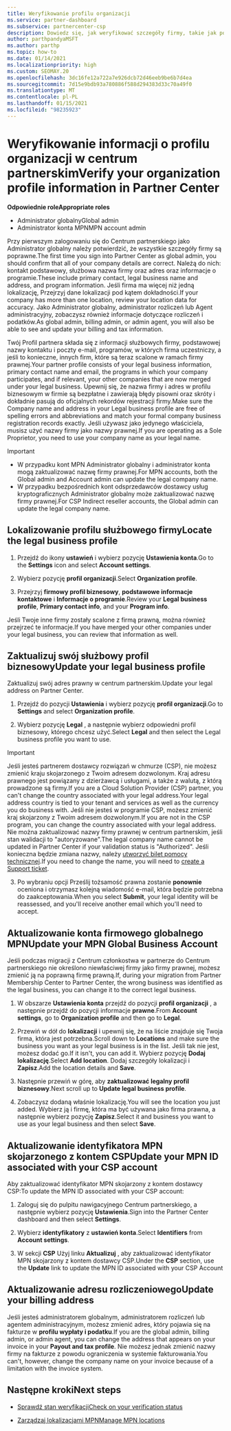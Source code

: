 ```yaml
---
title: Weryfikowanie profilu organizacji
ms.service: partner-dashboard
ms.subservice: partnercenter-csp
description: Dowiedz się, jak weryfikować szczegóły firmy, takie jak podstawowe kontakty, adres i informacje o programie. Możesz również zaktualizować swoje adresy prawne i rozliczenia.
author: parthpandyaMSFT
ms.author: parthp
ms.topic: how-to
ms.date: 01/14/2021
ms.localizationpriority: high
ms.custom: SEOMAY.20
ms.openlocfilehash: 3dc16fe12a722a7e926dcb72d46eeb9be6b7d4ea
ms.sourcegitcommit: 7d15e9bdb93a780886f588d294383d33c70a49f0
ms.translationtype: MT
ms.contentlocale: pl-PL
ms.lasthandoff: 01/15/2021
ms.locfileid: "98235923"
---
```

# <a name="verify-your-organization-profile-information-in-partner-center"></a><span data-ttu-id="ecf5b-104">Weryfikowanie informacji o profilu organizacji w centrum partnerskim</span><span class="sxs-lookup"><span data-stu-id="ecf5b-104">Verify your organization profile information in Partner Center</span></span>

<span data-ttu-id="ecf5b-105">**Odpowiednie role**</span><span class="sxs-lookup"><span data-stu-id="ecf5b-105">**Appropriate roles**</span></span>

- <span data-ttu-id="ecf5b-106">Administrator globalny</span><span class="sxs-lookup"><span data-stu-id="ecf5b-106">Global admin</span></span>
- <span data-ttu-id="ecf5b-107">Administrator konta MPN</span><span class="sxs-lookup"><span data-stu-id="ecf5b-107">MPN account admin</span></span>

<span data-ttu-id="ecf5b-108">Przy pierwszym zalogowaniu się do Centrum partnerskiego jako Administrator globalny należy potwierdzić, że wszystkie szczegóły firmy są poprawne.</span><span class="sxs-lookup"><span data-stu-id="ecf5b-108">The first time you sign into Partner Center as global admin, you should confirm that all of your company details are correct.</span></span> <span data-ttu-id="ecf5b-109">Należą do nich: kontakt podstawowy, służbowa nazwa firmy oraz adres oraz informacje o programie.</span><span class="sxs-lookup"><span data-stu-id="ecf5b-109">These include primary contact, legal business name and address, and program information.</span></span> <span data-ttu-id="ecf5b-110">Jeśli firma ma więcej niż jedną lokalizację, Przejrzyj dane lokalizacji pod kątem dokładności.</span><span class="sxs-lookup"><span data-stu-id="ecf5b-110">If your company has more than one location, review your location data for accuracy.</span></span> <span data-ttu-id="ecf5b-111">Jako Administrator globalny, administrator rozliczeń lub Agent administracyjny, zobaczysz również informacje dotyczące rozliczeń i podatków.</span><span class="sxs-lookup"><span data-stu-id="ecf5b-111">As global admin, billing admin, or admin agent, you will also be able to see and update your billing and tax information.</span></span>

<span data-ttu-id="ecf5b-112">Twój Profil partnera składa się z informacji służbowych firmy, podstawowej nazwy kontaktu i poczty e-mail, programów, w których firma uczestniczy, a jeśli to konieczne, innych firm, które są teraz scalone w ramach firmy prawnej.</span><span class="sxs-lookup"><span data-stu-id="ecf5b-112">Your partner profile consists of your legal business information, primary contact name and email, the programs in which your company participates, and if relevant, your other companies that are now merged under your legal business.</span></span> <span data-ttu-id="ecf5b-113">Upewnij się, że nazwa firmy i adres w profilu biznesowym w firmie są bezpłatne i zawierają błędy pisowni oraz skróty i dokładnie pasują do oficjalnych rekordów rejestracji firmy.</span><span class="sxs-lookup"><span data-stu-id="ecf5b-113">Make sure the Company name and address in your Legal business profile are free of spelling errors and abbreviations and match your formal company business registration records exactly.</span></span> <span data-ttu-id="ecf5b-114">Jeśli używasz jako jedynego właściciela, musisz użyć nazwy firmy jako nazwy prawnej.</span><span class="sxs-lookup"><span data-stu-id="ecf5b-114">If you are operating as a Sole Proprietor, you need to use your company name as your legal name.</span></span>

>[!Important]
>- <span data-ttu-id="ecf5b-115">W przypadku kont MPN Administrator globalny i administrator konta mogą zaktualizować nazwę firmy prawnej.</span><span class="sxs-lookup"><span data-stu-id="ecf5b-115">For MPN accounts, both the Global admin and Account admin can update the legal company name.</span></span>
>- <span data-ttu-id="ecf5b-116">W przypadku bezpośrednich kont odsprzedawców dostawcy usług kryptograficznych Administrator globalny może zaktualizować nazwę firmy prawnej.</span><span class="sxs-lookup"><span data-stu-id="ecf5b-116">For CSP Indirect reseller accounts, the Global admin can update the legal company name.</span></span> 

## <a name="locate-the-legal-business-profile"></a><span data-ttu-id="ecf5b-117">Lokalizowanie profilu służbowego firmy</span><span class="sxs-lookup"><span data-stu-id="ecf5b-117">Locate the legal business profile</span></span>

1. <span data-ttu-id="ecf5b-118">Przejdź do ikony **ustawień** i wybierz pozycję **Ustawienia konta**.</span><span class="sxs-lookup"><span data-stu-id="ecf5b-118">Go to the **Settings** icon and select **Account settings**.</span></span>
 
1. <span data-ttu-id="ecf5b-119">Wybierz pozycję **profil organizacji**.</span><span class="sxs-lookup"><span data-stu-id="ecf5b-119">Select **Organization profile**.</span></span> 

2. <span data-ttu-id="ecf5b-120">Przejrzyj **firmowy profil biznesowy**, **podstawowe informacje kontaktowe** i **Informacje o programie**.</span><span class="sxs-lookup"><span data-stu-id="ecf5b-120">Review your **Legal business profile**, **Primary contact info**, and your **Program info**.</span></span>

<span data-ttu-id="ecf5b-121">Jeśli Twoje inne firmy zostały scalone z firmą prawną, można również przejrzeć te informacje.</span><span class="sxs-lookup"><span data-stu-id="ecf5b-121">If you have merged your other companies under your legal business, you can review that information as well.</span></span> 

## <a name="update-your-legal-business-profile"></a><span data-ttu-id="ecf5b-122">Zaktualizuj swój służbowy profil biznesowy</span><span class="sxs-lookup"><span data-stu-id="ecf5b-122">Update your legal business profile</span></span>

<span data-ttu-id="ecf5b-123">Zaktualizuj swój adres prawny w centrum partnerskim.</span><span class="sxs-lookup"><span data-stu-id="ecf5b-123">Update your legal address on Partner Center.</span></span>

1. <span data-ttu-id="ecf5b-124">Przejdź do pozycji **Ustawienia** i wybierz pozycję **profil organizacji**.</span><span class="sxs-lookup"><span data-stu-id="ecf5b-124">Go to **Settings** and select **Organization profile**.</span></span>


2. <span data-ttu-id="ecf5b-125">Wybierz pozycję **Legal**  , a następnie wybierz odpowiedni profil biznesowy, którego chcesz użyć.</span><span class="sxs-lookup"><span data-stu-id="ecf5b-125">Select **Legal**  and then select the Legal business profile you want to use.</span></span>

>[!Important]
><span data-ttu-id="ecf5b-126">Jeśli jesteś partnerem dostawcy rozwiązań w chmurze (CSP), nie możesz zmienić kraju skojarzonego z Twoim adresem dozwolonym. Kraj adresu prawnego jest powiązany z dzierżawcą i usługami, a także z walutą, z którą prowadzone są firmy.</span><span class="sxs-lookup"><span data-stu-id="ecf5b-126">If you are a Cloud Solution Provider (CSP) partner, you can't change the country associated with your legal address.Your legal address country is tied to your tenant and services as well as the currency you do business with.</span></span> <span data-ttu-id="ecf5b-127">Jeśli nie jesteś w programie CSP, możesz zmienić kraj skojarzony z Twoim adresem dozwolonym.</span><span class="sxs-lookup"><span data-stu-id="ecf5b-127">If you are not in the CSP program, you can change the country associated with your legal address.</span></span> <span data-ttu-id="ecf5b-128">Nie można zaktualizować nazwy firmy prawnej w centrum partnerskim, jeśli stan walidacji to "autoryzowane".</span><span class="sxs-lookup"><span data-stu-id="ecf5b-128">The legal company name cannot be updated in Partner Center if your validation status is "Authorized".</span></span> <span data-ttu-id="ecf5b-129">Jeśli konieczna będzie zmiana nazwy, należy [utworzyć bilet pomocy technicznej](https://partner.microsoft.com/dashboard/support/servicerequests/create?stage=2&topicid=eb74583c-61b3-2124-bffc-00920e0ae772).</span><span class="sxs-lookup"><span data-stu-id="ecf5b-129">If you need to change the name, you will need to [create a Support ticket](https://partner.microsoft.com/dashboard/support/servicerequests/create?stage=2&topicid=eb74583c-61b3-2124-bffc-00920e0ae772).</span></span>

3. <span data-ttu-id="ecf5b-130">Po wybraniu opcji Prześlij tożsamość prawna zostanie **ponownie** oceniona i otrzymasz kolejną wiadomość e-mail, która będzie potrzebna do zaakceptowania.</span><span class="sxs-lookup"><span data-stu-id="ecf5b-130">When you select **Submit**, your legal identity will be reassessed, and you'll receive another email which you'll need to accept.</span></span>

## <a name="update-your-mpn-global-business-account"></a><span data-ttu-id="ecf5b-131">Aktualizowanie konta firmowego globalnego MPN</span><span class="sxs-lookup"><span data-stu-id="ecf5b-131">Update your MPN Global Business Account</span></span>

<span data-ttu-id="ecf5b-132">Jeśli podczas migracji z Centrum członkostwa w partnerze do Centrum partnerskiego nie określono niewłaściwej firmy jako firmy prawnej, możesz zmienić ją na poprawną firmę prawną.</span><span class="sxs-lookup"><span data-stu-id="ecf5b-132">If, during your migration from Partner Membership Center to Partner Center, the wrong business was identified as the legal business, you can change it to the correct legal business.</span></span>

1. <span data-ttu-id="ecf5b-133">W obszarze **Ustawienia konta** przejdź do pozycji **profil organizacji** , a następnie przejdź do pozycji informacje **prawne**.</span><span class="sxs-lookup"><span data-stu-id="ecf5b-133">From **Account settings**, go to **Organization profile** and then go to **Legal**.</span></span>

1.  <span data-ttu-id="ecf5b-134">Przewiń w dół do **lokalizacji** i upewnij się, że na liście znajduje się Twoja firma, która jest potrzebna.</span><span class="sxs-lookup"><span data-stu-id="ecf5b-134">Scroll down to **Locations** and make sure the business you want as your legal business is in the list.</span></span> <span data-ttu-id="ecf5b-135">Jeśli tak nie jest, możesz dodać go.</span><span class="sxs-lookup"><span data-stu-id="ecf5b-135">If it isn't, you can add it.</span></span> <span data-ttu-id="ecf5b-136">Wybierz pozycję **Dodaj lokalizację**.</span><span class="sxs-lookup"><span data-stu-id="ecf5b-136">Select **Add location**.</span></span> <span data-ttu-id="ecf5b-137">Dodaj szczegóły lokalizacji i **Zapisz**.</span><span class="sxs-lookup"><span data-stu-id="ecf5b-137">Add the location details and **Save**.</span></span>

2. <span data-ttu-id="ecf5b-138">Następnie przewiń w górę, aby **zaktualizować legalny profil biznesowy**.</span><span class="sxs-lookup"><span data-stu-id="ecf5b-138">Next scroll up to **Update legal business profile**.</span></span>

3. <span data-ttu-id="ecf5b-139">Zobaczysz dodaną właśnie lokalizację.</span><span class="sxs-lookup"><span data-stu-id="ecf5b-139">You will see the location you just added.</span></span> <span data-ttu-id="ecf5b-140">Wybierz ją i firmę, która ma być używana jako firma prawna, a następnie wybierz pozycję **Zapisz**.</span><span class="sxs-lookup"><span data-stu-id="ecf5b-140">Select it and business you want to use as your legal business and then select **Save**.</span></span>

## <a name="update-your-mpn-id-associated-with-your-csp-account"></a><span data-ttu-id="ecf5b-141">Aktualizowanie identyfikatora MPN skojarzonego z kontem CSP</span><span class="sxs-lookup"><span data-stu-id="ecf5b-141">Update your MPN ID associated with your CSP account</span></span>

<span data-ttu-id="ecf5b-142">Aby zaktualizować identyfikator MPN skojarzony z kontem dostawcy CSP:</span><span class="sxs-lookup"><span data-stu-id="ecf5b-142">To update the MPN ID associated with your CSP account:</span></span>

1. <span data-ttu-id="ecf5b-143">Zaloguj się do pulpitu nawigacyjnego Centrum partnerskiego, a następnie wybierz pozycję **Ustawienia**.</span><span class="sxs-lookup"><span data-stu-id="ecf5b-143">Sign into the Partner Center dashboard and then select **Settings**.</span></span>
 
1. <span data-ttu-id="ecf5b-144">Wybierz **identyfikatory** z **ustawień konta**.</span><span class="sxs-lookup"><span data-stu-id="ecf5b-144">Select **Identifiers** from **Account settings**.</span></span>

1. <span data-ttu-id="ecf5b-145">W sekcji **CSP** Użyj linku **Aktualizuj** , aby zaktualizować identyfikator MPN skojarzony z kontem dostawcy CSP.</span><span class="sxs-lookup"><span data-stu-id="ecf5b-145">Under the **CSP** section, use the **Update** link to update the MPN ID associated with your CSP Account</span></span> 


## <a name="update-your-billing-address"></a><span data-ttu-id="ecf5b-146">Aktualizowanie adresu rozliczeniowego</span><span class="sxs-lookup"><span data-stu-id="ecf5b-146">Update your billing address</span></span>

<span data-ttu-id="ecf5b-147">Jeśli jesteś administratorem globalnym, administratorem rozliczeń lub agentem administracyjnym, możesz zmienić adres, który pojawia się na fakturze w **profilu wypłaty i podatku**.</span><span class="sxs-lookup"><span data-stu-id="ecf5b-147">If you are the global admin, billing admin, or admin agent, you can change the address that appears on your invoice in your **Payout and tax profile**.</span></span> <span data-ttu-id="ecf5b-148">Nie możesz jednak zmienić nazwy firmy na fakturze z powodu ograniczenia w systemie fakturowania.</span><span class="sxs-lookup"><span data-stu-id="ecf5b-148">You can't, however, change the company name on your invoice because of a limitation with the invoice system.</span></span>

## <a name="next-steps"></a><span data-ttu-id="ecf5b-149">Następne kroki</span><span class="sxs-lookup"><span data-stu-id="ecf5b-149">Next steps</span></span>

- [<span data-ttu-id="ecf5b-150">Sprawdź stan weryfikacji</span><span class="sxs-lookup"><span data-stu-id="ecf5b-150">Check on your verification status</span></span>](verification-responses.md)
 
- [<span data-ttu-id="ecf5b-151">Zarządzaj lokalizacjami MPN</span><span class="sxs-lookup"><span data-stu-id="ecf5b-151">Manage MPN locations</span></span>](manage-locations.md)


